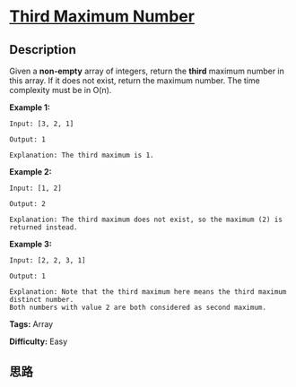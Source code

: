 # [Third Maximum Number][title]

## Description

Given a **non-empty** array of integers, return the **third** maximum number
in this array. If it does not exist, return the maximum number. The time
complexity must be in O(n).

**Example 1:**  
            Input: [3, 2, 1]        Output: 1        Explanation: The third maximum is 1.    

**Example 2:**  
            Input: [1, 2]        Output: 2        Explanation: The third maximum does not exist, so the maximum (2) is returned instead.    

**Example 3:**  
            Input: [2, 2, 3, 1]        Output: 1        Explanation: Note that the third maximum here means the third maximum distinct number.    Both numbers with value 2 are both considered as second maximum.    


**Tags:** Array

**Difficulty:** Easy

## 思路

[title]: https://leetcode.com/problems/third-maximum-number
